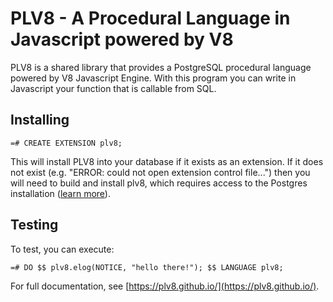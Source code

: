 PLV8 - A Procedural Language in Javascript powered by V8
=================================================

PLV8 is a shared library that provides a PostgreSQL procedural language powered
by V8 Javascript Engine.  With this program you can write in Javascript your
function that is callable from SQL.

## Installing

    =# CREATE EXTENSION plv8;

This will install PLV8 into your database if it exists as an extension.
If it does not exist (e.g. "ERROR:  could not open extension control file...") then you will need to build and install plv8, which requires access to the Postgres installation ([learn more](docs/BUILDING.md)).

## Testing

To test, you can execute:

    =# DO $$ plv8.elog(NOTICE, "hello there!"); $$ LANGUAGE plv8;

For full documentation, see [https://plv8.github.io/](https://plv8.github.io/).
